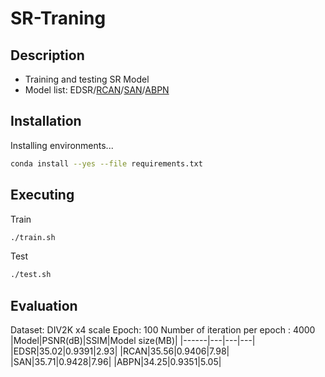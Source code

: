 # SR-Traning
## Description
- Training and testing SR Model
- Model list: EDSR/[RCAN](https://github.com/yulunzhang/RCAN)/[SAN](https://github.com/daitao/SAN)/[ABPN](https://github.com/Holmes-Alan/ABPN)

## Installation

Installing environments...
```sh
conda install --yes --file requirements.txt
```


## Executing
Train
```sh
./train.sh
```
Test
```sh
./test.sh
```
## Evaluation
Dataset: DIV2K x4 scale 
Epoch: 100
Number of iteration per epoch : 4000
|Model|PSNR(dB)|SSIM|Model size(MB)|
|------|---|---|---|
|EDSR|35.02|0.9391|2.93|
|RCAN|35.56|0.9406|7.98|
|SAN|35.71|0.9428|7.96|
|ABPN|34.25|0.9351|5.05|



